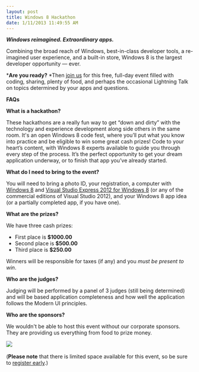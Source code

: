 ```yaml
---
layout: post
title: Windows 8 Hackathon
date: 1/11/2013 11:49:55 AM
---
```


***Windows reimagined. Extraordinary apps.***

Combining the broad reach of Windows, best-in-class developer tools, a re-imagined user experience, and a built-in store, Windows 8 is the largest developer opportunity — ever.

***Are you ready?** *Then [join us](http://www.eventbrite.com/event/5065617398/sdorman) for this free, full-day event filled with coding, sharing, plenty of food, and perhaps the occasional Lightning Talk on topics determined by your apps and questions.

**FAQs** 

**What is a hackathon?**

These hackathons are a really fun way to get “down and dirty” with the technology and experience development along side others in the same room. It's an open Windows 8 code fest, where you’ll put what you know into practice and be eligible to win some great cash prizes! Code to your heart’s content, with Windows 8 experts available to guide you through every step of the process. It’s the perfect opportunity to get your dream application underway, or to finish that app you’ve already started.

**What do I need to bring to the event?**

You will need to bring a photo ID, your registration, a computer with [Windows 8](http://www.microsoft.com/click/services/Redirect2.ashx?CR_CC=200094046) and [Visual Studio Express 2012 for Windows 8](http://www.microsoft.com/visualstudio/eng/downloads#d-2012-express) (or any of the commercial editions of Visual Studio 2012), and your Windows 8 app idea (or a partially completed app, if you have one). 

**What are the prizes?**

We have three cash prizes:

*   First place is **$1000.00**
*   Second place is **$500.00**
*   Third place is **$250.00**

Winners will be responsible for taxes (if any) and you *must be present to win*.

**Who are the judges?**

Judging will be performed by a panel of 3 judges (still being determined) and will be based application completeness and how well the application follows the Modern UI principles.

**Who are the sponsors?**

We wouldn't be able to host this event without our corporate sponsors. They are providing us everything from food to prize money.

![](https://evbdn.eventbrite.com/s3-s3/eventlogos/19241625/542132457878210945679377138881n.jpg) 

(**Please note** that there is limited space available for this event, so be sure to [register early](http://www.eventbrite.com/event/5065617398/sdorman).)
